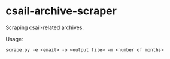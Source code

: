csail-archive-scraper
=====================

Scraping csail-related archives.

Usage:

```
scrape.py -e <email> -o <output file> -m <number of months>
```
